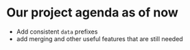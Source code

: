 # Our project agenda as of now
* Add consistent `data` prefixes
* add merging and other useful features that are still needed
